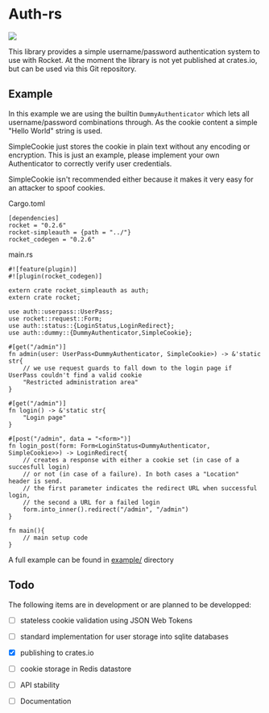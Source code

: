 Auth-rs
=============

[![](https://img.shields.io/badge/crates.io-v0.1.1-red.svg)](https://crates.io/crates/rocket-simpleauth)

This library provides a simple username/password authentication system to use with Rocket.
At the moment the library is not yet published at crates.io, but can be used via this Git repository.

## Example

In this example we are using the builtin `DummyAuthenticator` which lets all username/password combinations through.
As the cookie content a simple "Hello World" string is used.

SimpleCookie just stores the cookie in plain text without any encoding or encryption.
This is just an example, please implement your own Authenticator to correctly verify user credentials.

SimpleCookie isn't recommended either because it makes it very easy for an attacker to spoof cookies.

Cargo.toml
```
[dependencies]
rocket = "0.2.6"
rocket-simpleauth = {path = "../"}
rocket_codegen = "0.2.6"
```

main.rs
```
#![feature(plugin)]
#![plugin(rocket_codegen)]

extern crate rocket_simpleauth as auth;
extern crate rocket;

use auth::userpass::UserPass;
use rocket::request::Form;
use auth::status::{LoginStatus,LoginRedirect};
use auth::dummy::{DummyAuthenticator,SimpleCookie};

#[get("/admin")]
fn admin(user: UserPass<DummyAuthenticator, SimpleCookie>) -> &'static str{
	// we use request guards to fall down to the login page if UserPass couldn't find a valid cookie
	"Restricted administration area"
}

#[get("/admin")]
fn login() -> &'static str{
	"Login page"
}

#[post("/admin", data = "<form>")]
fn login_post(form: Form<LoginStatus<DummyAuthenticator, SimpleCookie>>) -> LoginRedirect{
	// creates a response with either a cookie set (in case of a succesfull login)
	// or not (in case of a failure). In both cases a "Location" header is send.
	// the first parameter indicates the redirect URL when successful login,
	// the second a URL for a failed login
	form.into_inner().redirect("/admin", "/admin")
}

fn main(){
    // main setup code
}
```

A full example can be found in [example/](example/) directory

## Todo

The following items are in development or are planned to be developped:

* [ ] stateless cookie validation using JSON Web Tokens
* [ ] standard implementation for user storage into sqlite databases
* [x] publishing to crates.io
* [ ] cookie storage in Redis datastore
* [ ] API stability
* [ ] Documentation

